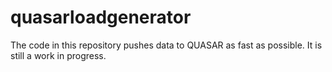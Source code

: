 quasarloadgenerator
===================
The code in this repository pushes data to QUASAR as fast as possible. It is still a work in progress.